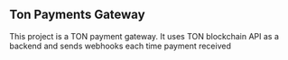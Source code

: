 Ton Payments Gateway
---

This project is a TON payment gateway. It uses TON blockchain API as a backend and sends webhooks each time payment received

